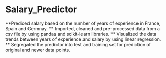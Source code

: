 # Salary_Predictor

**Prediced salary based on the number of years of experience in France, Spain and Germnay.
** Imported, cleaned and pre-processed data from a csv file by using pandas and scikit-learn libraries. 
** Visualized the data trends between years of experience and salary by using linear regression.
** Segregated the predictor into test and training set for prediction of original and newer data points.








